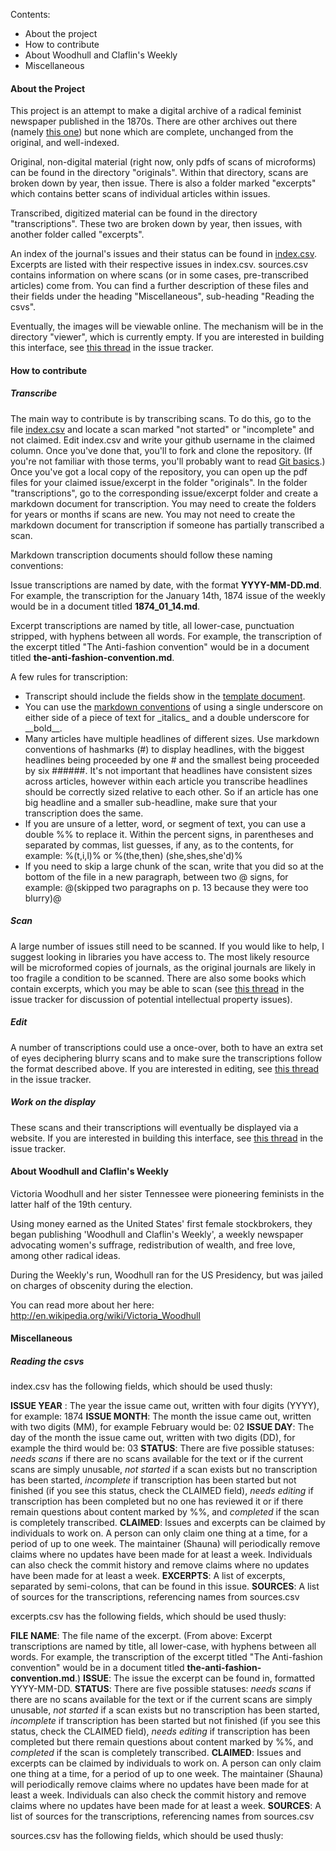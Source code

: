 Contents:
- About the project
- How to contribute
- About Woodhull and Claflin's Weekly
- Miscellaneous

#### About the Project

This project is an attempt to make a digital archive of a radical feminist newspaper published in the 1870s.  There are other archives out there (namely [this one](http://www.victoria-woodhull.com/wcwarchive.htm)) but none which are complete, unchanged from the original, and well-indexed.

Original, non-digital material (right now, only pdfs of scans of microforms) can be found in the directory "originals".  Within that directory, scans are broken down by year, then issue.  There is also a folder marked "excerpts" which contains better scans of individual articles within issues.

Transcribed, digitized material can be found in the directory "transcriptions".  These two are broken down by year, then issues, with another folder called "excerpts".

An index of the journal's issues and their status can be found in [index.csv]().  Excerpts are listed with their respective issues in index.csv.  sources.csv contains information on where scans (or in some cases, pre-transcribed articles) come from.  You can find a further description of these files and their fields under the heading "Miscellaneous", sub-heading "Reading the csvs".

Eventually, the images will be viewable online.  The mechanism will be in the directory "viewer", which is currently empty.  If you are interested in building this interface, see [this thread]() in the issue tracker.

#### How to contribute

##### Transcribe

The main way to contribute is by transcribing scans.  To do this, go to the file [index.csv]() and locate a scan marked "not started" or "incomplete" and not claimed.  Edit index.csv and write your github username in the claimed column.  Once you've done that, you'll to fork and clone the repository.  (If you're not familiar with those terms, you'll probably want to read [Git basics](https://openhatch.org/wiki/Git_Basics).)  Once you've got a local copy of the repository, you can open up the pdf files for your claimed issue/excerpt in the folder "originals".  In the folder "transcriptions", go to the corresponding issue/excerpt folder and create a markdown document for transcription.  You may need to create the folders for years or months if scans are new.  You may not need to create the markdown document for transcription if someone has partially transcribed a scan.

Markdown transcription documents should follow these naming conventions:

Issue transcriptions are named by date, with the format __YYYY-MM-DD.md__.  For example, the transcription for the January 14th, 1874 issue of the weekly would be in a document titled __1874_01_14.md__.

Excerpt transcriptions are named by title, all lower-case, punctuation stripped, with hyphens between all words.  For example, the transcription of the excerpt titled "The Anti-fashion convention" would be in a document titled __the-anti-fashion-convention.md__.

A few rules for transcription:

+ Transcript should include the fields show in the [template document]().
+ You can use the [markdown conventions](http://daringfireball.net/projects/markdown/syntax) of using a single underscore on either side of a piece of text for \_italics\_ and a double underscore for \_\_bold\_\_.
+ Many articles have multiple headlines of different sizes.  Use markdown conventions of hashmarks (\#) to display headlines, with the biggest headlines being proceeded by one \# and the smallest being proceeded by six \#\#\#\#\#\#.  It's not important that headlines have consistent sizes across articles, however within each article you transcribe headlines should be correctly sized relative to each other. So if an article has one big headline and a smaller sub-headline, make sure that your transcription does the same.
+ If you are unsure of a letter, word, or segment of text, you can use a double %% to replace it.  Within the percent signs, in parentheses and separated by commas, list guesses, if any, as to the contents, for example: %(t,i,l)% or %(the,then) (she,shes,she'd)%
+ If you need to skip a large chunk of the scan, write that you did so at the bottom of the file in a new paragraph, between two @ signs, for example: @(skipped two paragraphs on p. 13 because they were too blurry)@

##### Scan

A large number of issues still need to be scanned.  If you would like to help, I suggest looking in libraries you have access to.  The most likely resource will be microformed copies of journals, as the original journals are likely in too fragile a condition to be scanned.  There are also some books which contain excerpts, which you may be able to scan (see [this thread]() in the issue tracker for discussion of potential intellectual property issues).

##### Edit

A number of transcriptions could use a once-over, both to have an extra set of eyes deciphering blurry scans and to make sure the transcriptions follow the format described above.  If you are interested in editing, see [this thread]() in the issue tracker.

##### Work on the display

These scans and their transcriptions will eventually be displayed via a website.  If you are interested in building this interface, see [this thread]() in the issue tracker.

#### About Woodhull and Claflin's Weekly

Victoria Woodhull and her sister Tennessee were pioneering feminists in the latter half of the 19th century.

Using money earned as the United States' first female stockbrokers, they began publishing 'Woodhull and Claflin's Weekly', a weekly newspaper advocating women's suffrage, redistribution of wealth, and free love, among other radical ideas.

During the Weekly's run, Woodhull ran for the US Presidency, but was jailed on charges of obscenity during the election.

You can read more about her here: <http://en.wikipedia.org/wiki/Victoria_Woodhull>

#### Miscellaneous

##### Reading the csvs

index.csv has the following fields, which should be used thusly:

__ISSUE YEAR__ : The year the issue came out, written with four digits (YYYY), for example: 1874
__ISSUE MONTH__: The month the issue came out, written with two digits (MM), for example February would be: 02 
__ISSUE DAY__:  The day of the month the issue came out, written with two digits (DD), for example the third would be: 03
__STATUS__:  There are five possible statuses: _needs scans_ if there are no scans available for the text or if the current scans are simply unusable, _not started_ if a scan exists but no transcription has been started, _incomplete_ if transcription has been started but not finished (if you see this status, check the CLAIMED field), _needs editing_ if transcription has been completed but no one has reviewed it or if there remain questions about content marked by %%, and _completed_ if the scan is completely transcribed.
__CLAIMED__:  Issues and excerpts can be claimed by individuals to work on.  A person can only claim one thing at a time, for a period of up to one week.  The maintainer (Shauna) will periodically remove claims where no updates have been made for at least a week.  Individuals can also check the commit history and remove claims where no updates have been made for at least a week.
__EXCERPTS__:  A list of excerpts, separated by semi-colons, that can be found in this issue.
__SOURCES__:  A list of sources for the transcriptions, referencing names from sources.csv

excerpts.csv has the following fields, which should be used thusly:

__FILE NAME__:  The file name of the excerpt.  (From above: Excerpt transcriptions are named by title, all lower-case, with hyphens between all words.  For example, the transcription of the excerpt titled "The Anti-fashion convention" would be in a document titled __the-anti-fashion-convention.md__.)
__ISSUE__:  The issue the excerpt can be found in, formatted YYYY-MM-DD.
__STATUS__:  There are five possible statuses: _needs scans_ if there are no scans available for the text or if the current scans are simply unusable, _not started_ if a scan exists but no transcription has been started, _incomplete_ if transcription has been started but not finished (if you see this status, check the CLAIMED field), _needs editing_ if transcription has been completed but there remain questions about content marked by %%, and _completed_ if the scan is completely transcribed.
__CLAIMED__:  Issues and excerpts can be claimed by individuals to work on.  A person can only claim one thing at a time, for a period of up to one week.  The maintainer (Shauna) will periodically remove claims where no updates have been made for at least a week.  Individuals can also check the commit history and remove claims where no updates have been made for at least a week.
__SOURCES__:  A list of sources for the transcriptions, referencing names from sources.csv

sources.csv has the following fields, which should be used thusly:

